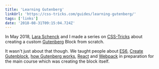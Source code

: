 ```yaml
---
title: 'Learning Gutenberg'
linkUrl: 'https://css-tricks.com/guides/learning-gutenberg/'
tags: ['links']
date: '2018-08-31T09:15:04.724Z'
---
```


In May 2018, [Lara Schenck](https://notlaura.com) and I made a series on [CSS-Tricks](https://css-tricks.com) about creating a custom [Gutenberg](https://wordpress.org/gutenberg/) Block from scratch.

It wasn't just about that though. We taught people about [ES6](https://css-tricks.com/learning-gutenberg-4-modern-javascript-syntax/), [Create Gutenblock](https://css-tricks.com/learning-gutenberg-3-primer-with-create-guten-block/), [how Gutenberg works](https://css-tricks.com/learning-gutenberg-2-what-is-gutenberg/), [React](https://css-tricks.com/learning-gutenberg-5-react-101/) and [Webpack](https://css-tricks.com/learning-gutenberg-6-setting-up-a-custom-webpack-config/) in preparation for the main course which was creating the block itself. 
